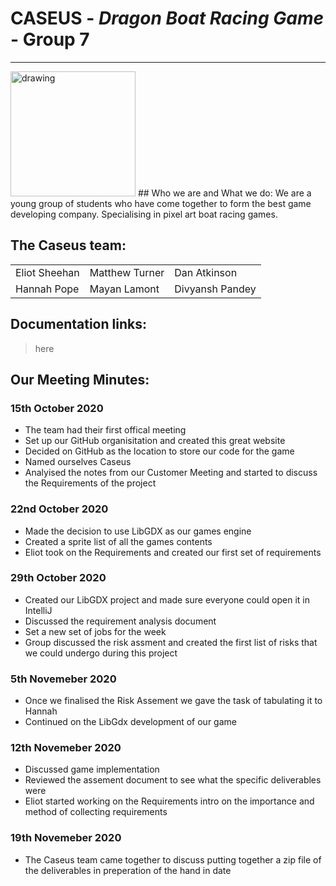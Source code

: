 # CASEUS - *Dragon Boat Racing Game* - Group 7
---

<img src="https://github.com/caseus7/caseus7.github.io/blob/main/Logo1.png" alt="drawing" width="200"/> 
## Who we are and What we do:
We are a young group of students who have come together to form the best game developing company.  
Specialising in pixel art boat racing games.

## The Caseus team:
<table>
<tr>
    <td>Eliot Sheehan</td>
    <td>Matthew Turner</td>
    <td>Dan Atkinson</td>
</tr>
<tr>
    <td>Hannah Pope</td>
    <td>Mayan Lamont</td>
    <td>Divyansh Pandey</td>
</tr>
</table>

## Documentation links:
> here


## Our Meeting Minutes:
### 15th October 2020
* The team had their first offical meeting
* Set up our GitHub organisitation and created this great website
* Decided on GitHub as the location to store our code for the game
* Named ourselves Caseus
* Analyised the notes from our Customer Meeting and started to discuss the Requirements of the project

### 22nd October 2020
* Made the decision to use LibGDX as our games engine
* Created a sprite list of all the games contents
* Eliot took on the Requirements and created our first set of requirements

### 29th October 2020
* Created our LibGDX project and made sure everyone could open it in IntelliJ
* Discussed the requirement analysis document
* Set a new set of jobs for the week 
* Group discussed the risk assment and created the first list of risks that we could undergo during this project

### 5th Novemeber 2020
* Once we finalised the Risk Assement we gave the task of tabulating it to Hannah
* Continued on the LibGdx development of our game

### 12th Novemeber 2020
* Discussed game implementation
* Reviewed the assement document to see what the specific deliverables were 
* Eliot started working on the Requirements intro on the importance and method of collecting requirements

### 19th Novemeber 2020
* The Caseus team came together to discuss putting together a zip file of the deliverables in preperation of the hand in date
